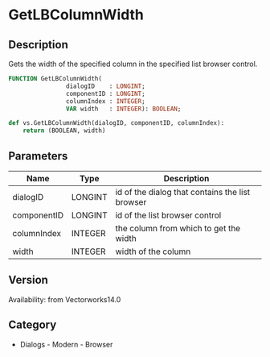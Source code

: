 # GetLBColumnWidth

## Description
Gets the width of the specified column in the specified list browser control.

```pascal
FUNCTION GetLBColumnWidth(
				dialogID    : LONGINT;
				componentID : LONGINT;
				columnIndex : INTEGER;
				VAR width   : INTEGER): BOOLEAN;
```

```python
def vs.GetLBColumnWidth(dialogID, componentID, columnIndex):
    return (BOOLEAN, width)
```

## Parameters
|Name|Type|Description|
|---|---|---|
|dialogID|LONGINT|id of the dialog that contains the list browser|
|componentID|LONGINT|id of the list browser control|
|columnIndex|INTEGER|the column from which to get the width|
|width|INTEGER|width of the column|

## Version
Availability: from Vectorworks14.0

## Category
* Dialogs - Modern - Browser

